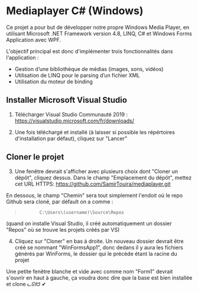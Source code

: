 # Mediaplayer C# (Windows)

Ce projet a pour but de développer notre propre Windows Media Player, en utilisant Microsoft .NET Framework version 4.8, LINQ, C# et Windows Forms Application avec WPF.

L'objectif principal est donc d'implémenter trois fonctionnalités dans l'application :
- Gestion d’une bibliothèque de médias (images, sons, vidéos)
- Utilisation de LINQ pour le parsing d’un fichier XML
- Utilisation du moteur de binding

## Installer Microsoft Visual Studio
1. Télécharger Visual Studio Communauté 2019 : https://visualstudio.microsoft.com/fr/downloads/

2. Une fois téléchargé et installé (à laisser si possible les répértoires d'installation par défaut), cliquez sur "Lancer"

## Cloner le projet
3. Une fenêtre devrait s'afficher avec plusieurs choix dont "Cloner un dépôt", cliquez dessus. Dans le champ "Emplacement du dépôt", mettez cet URL HTTPS: https://github.com/SamirTouira/mediaplayer.git

En dessous, le champ "Chemin" sera tout simplement l'endoit où le repo Github sera cloné, par défault on a comme :
>            C:\Users\(username)\Source\Repos

(quand on installe Visual Studio, il créé automatiquement un dossier "Repos" où se trouve les projets créés par VS)

4. Cliquez sur "Cloner" en bas à droite. Un nouveau dossier devrait être créé se nommant "WinFormsApp1", donc dedans il y aura les fichiers générés par WinForms, le dossier qui le précède étant la racine du projet


Une petite fenêtre blanche et vide avec comme nom "Form1" devrait s'ouvrir en haut à gauche, ça voudra donc dire que la base est bien installée et clone ᓚᘏᗢ ✔
